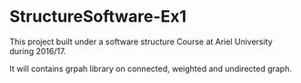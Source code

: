 # StructureSoftware-Ex1

This project built under a software structure Course at Ariel University during 2016/17.

It will contains grpah library on connected, weighted and undirected graph.
